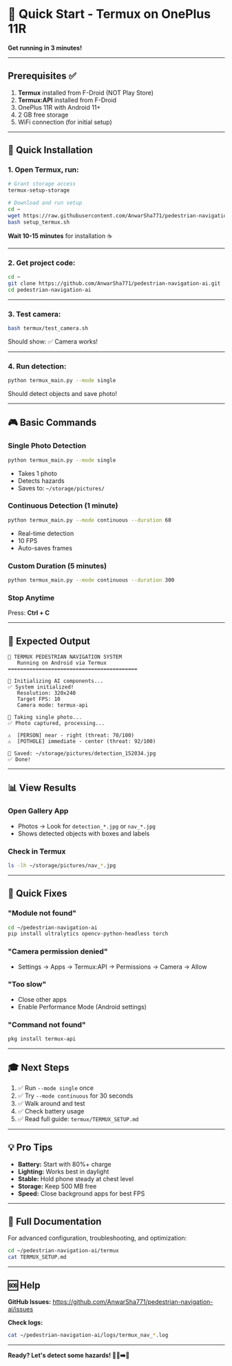 # 🚀 Quick Start - Termux on OnePlus 11R

**Get running in 3 minutes!**

---

## Prerequisites ✅

1. **Termux** installed from F-Droid (NOT Play Store)
2. **Termux:API** installed from F-Droid
3. OnePlus 11R with Android 11+
4. 2 GB free storage
5. WiFi connection (for initial setup)

---

## 🎯 Quick Installation

### 1. Open Termux, run:
```bash
# Grant storage access
termux-setup-storage

# Download and run setup
cd ~
wget https://raw.githubusercontent.com/AnwarSha771/pedestrian-navigation-ai/main/termux/setup_termux.sh
bash setup_termux.sh
```

**Wait 10-15 minutes** for installation ☕

---

### 2. Get project code:
```bash
cd ~
git clone https://github.com/AnwarSha771/pedestrian-navigation-ai.git
cd pedestrian-navigation-ai
```

---

### 3. Test camera:
```bash
bash termux/test_camera.sh
```

Should show: ✅ Camera works!

---

### 4. Run detection:
```bash
python termux_main.py --mode single
```

Should detect objects and save photo!

---

## 🎮 Basic Commands

### Single Photo Detection
```bash
python termux_main.py --mode single
```
- Takes 1 photo
- Detects hazards
- Saves to: `~/storage/pictures/`

### Continuous Detection (1 minute)
```bash
python termux_main.py --mode continuous --duration 60
```
- Real-time detection
- 10 FPS
- Auto-saves frames

### Custom Duration (5 minutes)
```bash
python termux_main.py --mode continuous --duration 300
```

### Stop Anytime
Press: **Ctrl + C**

---

## 📱 Expected Output

```
📱 TERMUX PEDESTRIAN NAVIGATION SYSTEM
   Running on Android via Termux
==========================================

🔧 Initializing AI components...
✅ System initialized!
   Resolution: 320x240
   Target FPS: 10
   Camera mode: termux-api

📸 Taking single photo...
✅ Photo captured, processing...

⚠️  [PERSON] near - right (threat: 70/100)
⚠️  [POTHOLE] immediate - center (threat: 92/100)

💾 Saved: ~/storage/pictures/detection_152034.jpg
✅ Done!
```

---

## 📊 View Results

### Open Gallery App
- Photos → Look for `detection_*.jpg` or `nav_*.jpg`
- Shows detected objects with boxes and labels

### Check in Termux
```bash
ls -lh ~/storage/pictures/nav_*.jpg
```

---

## 🐛 Quick Fixes

### "Module not found"
```bash
cd ~/pedestrian-navigation-ai
pip install ultralytics opencv-python-headless torch
```

### "Camera permission denied"
- Settings → Apps → Termux:API → Permissions → Camera → Allow

### "Too slow"
- Close other apps
- Enable Performance Mode (Android settings)

### "Command not found"
```bash
pkg install termux-api
```

---

## 🎓 Next Steps

1. ✅ Run `--mode single` once
2. ✅ Try `--mode continuous` for 30 seconds
3. ✅ Walk around and test
4. ✅ Check battery usage
5. ✅ Read full guide: `termux/TERMUX_SETUP.md`

---

## 💡 Pro Tips

- **Battery:** Start with 80%+ charge
- **Lighting:** Works best in daylight
- **Stable:** Hold phone steady at chest level
- **Storage:** Keep 500 MB free
- **Speed:** Close background apps for best FPS

---

## 📖 Full Documentation

For advanced configuration, troubleshooting, and optimization:
```bash
cd ~/pedestrian-navigation-ai/termux
cat TERMUX_SETUP.md
```

---

## 🆘 Help

**GitHub Issues:** https://github.com/AnwarSha771/pedestrian-navigation-ai/issues

**Check logs:**
```bash
cat ~/pedestrian-navigation-ai/logs/termux_nav_*.log
```

---

**Ready? Let's detect some hazards! 🚶‍♂️➡️🚧**
